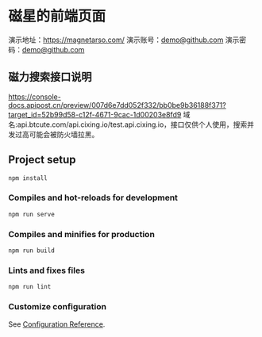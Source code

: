 # 磁星的前端页面
演示地址：https://magnetarso.com/
演示账号：demo@github.com
演示密码：demo@github.com
## 磁力搜索接口说明
https://console-docs.apipost.cn/preview/007d6e7dd052f332/bb0be9b36188f371?target_id=52b99d58-c12f-4671-9cac-1d00203e8fd9
域名:api.btcute.com/api.cixing.io/test.api.cixing.io，接口仅供个人使用，搜索并发过高可能会被防火墙拉黑。
## Project setup
```
npm install
```

### Compiles and hot-reloads for development
```
npm run serve
```

### Compiles and minifies for production
```
npm run build
```

### Lints and fixes files
```
npm run lint
```

### Customize configuration
See [Configuration Reference](https://cli.vuejs.org/config/).
